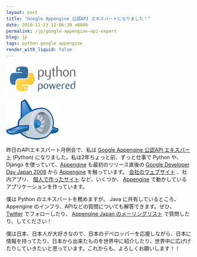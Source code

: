 ```yaml
---
layout: post
title: "Google Appengine 公認API エキスパートになりました！"
date: 2010-11-23 12:06:39 +0000
permalink: /jp/google-appengine-api-expert
blog: jp
tags: python google appengine
render_with_liquid: false
---
```


<!-- textlint-disable rousseau -->

![image](/assets/images/python/python-powered.png)

![image](/assets/images/appengine/appengine_lowres.png)

昨日のAPIエキスパート月例会で、私は [Google Appengine 公認API
エキスパート](http://sites.google.com/site/devreljp/Home/api-expert)
(Python) になりました。私は2年ちょっと前、ずっと仕事で Python や、Django
を使っていて、[Appengine](http://appengine.google.com/)
も最初のリリース直後の [Google Developer Day
Japan 2008](http://code.google.com/intl/ja/events/developerday/2008/home.html)
から [Appengine](http://appengine.google.com/) を触っています。
[会社のウェブサイト](http://www.beproud.jp/) 、社内アプリ、
[個人で作ったサイト](http://www.smipple.net/) など、いくつか、
[Appengine](http://appengine.google.com/) で動かしているアプリケーションを作っています。

僕は Python のエキスパートを務めますが、 Java に共有しているところ、Appengine
のインフラ、APIなどの質問についても解答できます。ぜひ、
[Twitter](http://twitter.com/IanMLewis/) でフォローしたり、 [Appengine Japan
のメーリングリスト](http://groups.google.com/group/google-app-engine-japan)
で質問したり、してください！

僕は日本、日本人が大好きなので、日本のデベロッパーを応援しながら、日本に情報を持ってたり、日本から出来たものを世界中に紹介したり、世界中に広げげたりしていきたいと思っています。これからも、よろしくお願いします！！

<!-- textlint-enable rousseau -->

